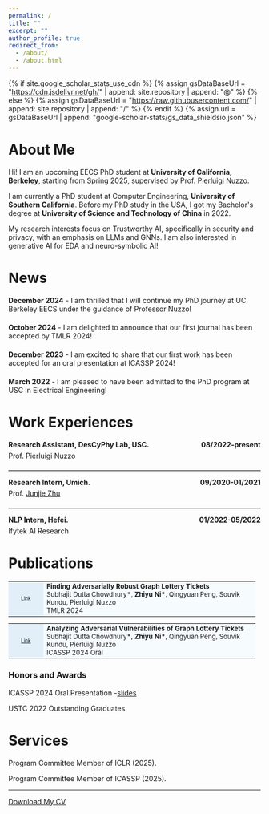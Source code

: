 ```yaml
---
permalink: /
title: ""
excerpt: ""
author_profile: true
redirect_from: 
  - /about/
  - /about.html
---
```


{% if site.google_scholar_stats_use_cdn %}
{% assign gsDataBaseUrl = "https://cdn.jsdelivr.net/gh/" | append: site.repository | append: "@" %}
{% else %}
{% assign gsDataBaseUrl = "https://raw.githubusercontent.com/" | append: site.repository | append: "/" %}
{% endif %}
{% assign url = gsDataBaseUrl | append: "google-scholar-stats/gs_data_shieldsio.json" %}

# About Me
<span class='anchor' id='about-me'></span>

Hi! I am an upcoming EECS PhD student at **University of California, Berkeley**, starting from Spring 2025, supervised by Prof. [Pierluigi Nuzzo](https://www2.eecs.berkeley.edu/Faculty/Homepages/pnuzzo.html).

I am currently a PhD student at Computer Engineering, **University of Southern California**. Before my PhD study in the USA, I got my Bachelor's degree at **University of Science and Technology of China** in 2022.

My research interests focus on Trustworthy AI, specifically in security and privacy, with an emphasis on LLMs and GNNs. I am also interested in generative AI for EDA and neuro-symbolic AI!


# News

<div style="margin-bottom: 20px;">
  <p><strong>December 2024</strong> - I am thrilled that I will continue my PhD journey at UC Berkeley EECS under the guidance of Professor Nuzzo!</p>
</div>
<div style="margin-bottom: 20px;">
  <p><strong>October 2024</strong> - I am delighted to announce that our first journal has been accepted by TMLR 2024!</p>
</div>
<div style="margin-bottom: 20px;">
  <p><strong>December 2023</strong> - I am excited to share that our first work has been accepted for an oral presentation at ICASSP 2024!</p>
</div>
<div style="margin-bottom: 20px;">
  <p><strong>March 2022</strong> - I am pleased to have been admitted to the PhD program at USC in Electrical Engineering!</p>
</div>



# Work Experiences
<div style="margin-bottom: 20px;">
  <b>Research Assistant, DesCyPhy Lab, USC.</b> <span style="float: right;"><b>08/2022-present</b></span>
  <div style="clear: both; margin-top: 5px;">
    Prof. Pierluigi Nuzzo
  </div>
</div>

<hr style="border: 0; border-top: 1px solid #ccc;"/>

<div style="margin-bottom: 20px;">
  <b>Research Intern, Umich.</b> <span style="float: right;"><b>09/2020-01/2021</b></span>
  <div style="clear: both; margin-top: 5px;">
    Prof. <a href="https://lsa.umich.edu/physics/people/faculty/junjie.html">Junjie Zhu</a>
  </div>
</div>

<hr style="border: 0; border-top: 1px solid #ccc;"/>

<div style="margin-bottom: 20px;">
  <b>NLP Intern, Hefei.</b> <span style="float: right;"><b>01/2022-05/2022</b></span>
  <div style="clear: both; margin-top: 5px;">
    Ifytek AI Research
  </div>
</div>

<!-- Comment about the main focus, kept for context but not displayed -->
<!-- Mainly focus on multimodal fusion and understanding. -->



# Publications
<span class='anchor' id='publications'></span>
<!-- please refer to [google scholar](https://scholar.google.com/citations?user=r4kIL4cAAAAJ&hl=zh-CN) page to check all my publications. (* Equal Contribution) -->

<!-- <table style="MARGIN-BOTTOM: 10px; FONT-SIZE: 13px; BORDER-COLLAPSE: collapse; TEXT-ALIGN: left; WIDTH: 98%; BACKGROUND-COLOR: #f6fbfe">
  <tbody>
  <tr>
    <td class="left" style="FONT-SIZE: 10px; TEXT-ALIGN: center; WIDTH: 60px; BACKGROUND-COLOR: #e2eff9"><a href="https://openreview.net/forum?id=PX06pUVs1P" target="_blank"><img src="./images/pdf.png" width="100" height="100"></a></td>
    <td><span class="title" style="FONT-WEIGHT: bold">Finding Adversarially Robust Graph Lottery Tickets</span> 
      <br>Subhajit Dutta Chowdhury, <b>Zhiyu Ni</b>, Qingyuan Peng, Souvik Kundu, Pierluigi Nuzzo
  </td> 
  </tr>
 </tbody>
</table> -->

<table style="MARGIN-BOTTOM: 10px; FONT-SIZE: 13px; BORDER-COLLAPSE: collapse; TEXT-ALIGN: left; WIDTH: 98%; BACKGROUND-COLOR: #f6fbfe">
  <tbody>
  <tr>
    <td style="FONT-SIZE: 10px; TEXT-ALIGN: center; WIDTH: 60px; BACKGROUND-COLOR: #e2eff9">
      <a href="https://openreview.net/forum?id=PX06pUVs1P" target="_blank">Link</a>
    </td>
    <td>
      <span class="title" style="FONT-WEIGHT: bold">Finding Adversarially Robust Graph Lottery Tickets</span>
      <br>Subhajit Dutta Chowdhury*, <b>Zhiyu Ni*</b>, Qingyuan Peng, Souvik Kundu, Pierluigi Nuzzo
      <br>TMLR 2024
    </td> 
  </tr>
 </tbody>
</table>

<table style="MARGIN-BOTTOM: 10px; FONT-SIZE: 13px; BORDER-COLLAPSE: collapse; TEXT-ALIGN: left; WIDTH: 98%; BACKGROUND-COLOR: #f6fbfe">
  <tbody>
  <tr>
    <td style="FONT-SIZE: 10px; TEXT-ALIGN: center; WIDTH: 60px; BACKGROUND-COLOR: #e2eff9">
      <a href="https://cmsworkshops.com/ICASSP2024/view_session.php?SessionID=1129" target="_blank">Link</a>
    </td>
    <td>
      <span class="title" style="FONT-WEIGHT: bold">Analyzing Adversarial Vulnerabilities of Graph Lottery Tickets</span>
      <br>Subhajit Dutta Chowdhury*, <b>Zhiyu Ni*</b>, Qingyuan Peng, Souvik Kundu, Pierluigi Nuzzo
      <br>ICASSP 2024 Oral
    </td> 
  </tr>
 </tbody>
</table>


<!-- <table style="MARGIN-BOTTOM: 10px; FONT-SIZE: 13px; BORDER-COLLAPSE: collapse; TEXT-ALIGN: left; WIDTH: 98%; BACKGROUND-COLOR: #f6fbfe">
  <tbody>
  <tr>
    <td class="left" style="FONT-SIZE: 10px; TEXT-ALIGN: center; WIDTH: 60px; BACKGROUND-COLOR: #e2eff9"><a href="https://lili0415.github.io" target="_blank"><img src="./images/pdf.png" width="100" height="100"></a></td>
    <td><span class="title" style="FONT-WEIGHT: bold">Generalized Video Moment Retrieval</span> 
      <br>Wei Ji, You Qin, Qilong Wu, <b>Li Li</b>, Pengcheng Cai, Lina Wei, Roger Zimmermann
    <br>Preprint&nbsp;&nbsp; 
  </td> 
  </tr>
 </tbody>
</table>

<table style="MARGIN-BOTTOM: 10px; FONT-SIZE: 13px; BORDER-COLLAPSE: collapse; TEXT-ALIGN: left; WIDTH: 98%; BACKGROUND-COLOR: #f6fbfe">
  <tbody>
  <tr>
    <td class="left" style="FONT-SIZE: 10px; TEXT-ALIGN: center; WIDTH: 60px; BACKGROUND-COLOR: #e2eff9"><a href="https://lili0415.github.io" target="_blank"><img src="./images/pdf.png" width="100" height="100"></a></td>
    <td><span class="title" style="FONT-WEIGHT: bold">StableSynthNet: Revolutionizing HyperNetworks for Enhanced Multi-modal Model Generalization</span> 
      <br>Wei Ji*, <b>Li Li</b>*, Zheqi Lv*, Wenqiao Zhang, Yifang Yin, Fei Wu, Roger Zimmermann
    <br>Preprint&nbsp;&nbsp; 
  </td> 
  </tr>
 </tbody>
</table>

<table style="MARGIN-BOTTOM: 10px; FONT-SIZE: 13px; BORDER-COLLAPSE: collapse; TEXT-ALIGN: left; WIDTH: 98%; BACKGROUND-COLOR: #f6fbfe">
  <tbody>
  <tr>
    <td class="left" style="FONT-SIZE: 10px; TEXT-ALIGN: center; WIDTH: 60px; BACKGROUND-COLOR: #e2eff9"><a href="https://lili0415.github.io" target="_blank"><img src="./images/pdf.png" width="100" height="100"></a></td>
    <td><span class="title" style="FONT-WEIGHT: bold">Backpropogation-Free Multi-modal On-Device Model Adaptation via Cloud-Device Collaboration</span> 
      <br>Wei Ji*, <b>Li Li</b>*, Zheqi Lv*, Wenqiao Zhang, Mengze Li, Zhen Wan, Wenqiang Lei, Roger Zimmermann
    <br>Preprint&nbsp;&nbsp; 
  </td> 
  </tr>
 </tbody>
</table> -->




<!-- - **On the Importance of Building High-quality Training Datasets for Neural Code Search**

  Zhensu Sun, <span style="border-bottom:2px solid black;">**Li Li**</span>, Yan Liu, Xiaoning Du, Li Li

  **ICSE 2022, Nominated for distinguished paper award**

- **Biased-Predicate Annotation Identification via Unbiased Visual Predicate Representation**

  <span style="border-bottom:2px solid black;">**Li Li**</span>\*, Chenwei Wang*, You Qin, Wei Ji, Renjie Liang

  **ACM MM 2023, Accepted with full marks**

- **Transfer Visual Prompt Generator across LLMs**

  Ao Zhang, Hao Fei, Yuan Yao, Wei Ji, <span style="border-bottom:2px solid black;">**Li Li**</span>, Zhiyuan Liu, Tat-Seng Chua

  **NeurIPS 2023**

- **Panoptic Scene Graph Generation with Semantics-prototype Learning**

  <span style="border-bottom:2px solid black;">**Li Li**</span>, Wei Ji, Yiming Wu, Mengze Li, You Qin, Lina Wei, Roger Zimmermann

  **AAAI 2024**

- **Domain-wise Invariant Learning for Panoptic Scene Graph Generation**

  <span style="border-bottom:2px solid black;">**Li Li**</span>, You Qin, Wei Ji, Yuxiao Zhou, Roger Zimmermann
  
  **ICASSP 2024** -->

<!-- - **StableSynthNet: Revolutionizing HyperNetworks for Enhanced Multi-modal Model Generalization**

  Wei Ji\*, <span style="border-bottom:2px solid black;">**Li Li**</span>\*, Zheqi Lv, Wenqiao Zhang, Yifang Yin, Fei Wu, Roger Zimmermann

  **Submitted to CVPR 2024** -->

<!-- 
- **Towards Complex-query Referring Image Segmentation: A Novel Benchmark**

  Wei Ji, <span style="border-bottom:2px solid black;">**Li Li**</span>, Hao Fei, Xiangyan Liu, Xun Yang, Juncheng Li, Roger Zimmermann

  **Submitted to IEEE T-MM** -->

<!-- - **Backpropogation-Free On-Device Multi-Modal Model Adaptation via Cloud-Device Collaboration**

  Wei Ji*, **Li Li\***, Zheqi Lv, Wenqiao Zhang, Mengze Li, Zhen Wan, Wenqiang Lei, Roger Zimmermann

  **Submitted to ACM Web Conference 2024** -->

### Honors and Awards
ICASSP 2024 Oral Presentation -[slides](https://docs.google.com/presentation/d/1R9OJI6adcOibUc2wHNnM_NWS4p5Q2rUr/edit?usp=drive_link&ouid=106188292656938924464&rtpof=true&sd=true)

USTC 2022 Outstanding Graduates

# Services
<span class='anchor' id='services'></span>
Program Committee Member of ICLR (2025).

<!-- Program Committee Member of ACM MM (2024). -->

Program Committee Member of ICASSP (2025).

--- 

[Download My CV](/cv.pdf)

<!-- Program Committee Member of ACL ARR (2024).

Program Committee Member of ICASSP (2025).

Program Committee Member of ICLR AGI Workshop (2024).

Program Committee Member of ACM MM MMGR Workshop (2023, 2024).

Journal Reviewer for Frontiers of Information Technology & Electronic Engineering.

Journal Reviewer for IEEE Transactions on Neural Networks and Learning Systems.

Student Volunteer at ACM Web Conference (2024). -->

<!-- # Educations
<span class='anchor' id='educations'></span>
  08/2022 - present

  Doctor of Philosophy in Computer Engineering

  University of Southern California, USA

  ---
  
  2018.08 - 2022.06

  Bachelor of Science in Physics

  University of Science and Technology of China -->

<!-- <script type="text/javascript" id="mapmyvisitors" src="//mapmyvisitors.com/map.js?d=MtgOD5bYVhrJl1tzX74CbRhUUslEFdbq-StiPxMz5Ts&cl=ffffff&w=a"></script> -->




<!-- <script>
  var _paq = window._paq = window._paq || [];
  /* tracker methods like "setCustomDimension" should be called before "trackPageView" */
  _paq.push(['trackPageView']);
  _paq.push(['enableLinkTracking']);
  (function() {
    var u="https://githublili.matomo.cloud/";
    _paq.push(['setTrackerUrl', u+'matomo.php']);
    _paq.push(['setSiteId', '1']);
    var d=document, g=d.createElement('script'), s=d.getElementsByTagName('script')[0];
    g.async=true; g.src='https://cdn.matomo.cloud/githublili.matomo.cloud/matomo.js'; s.parentNode.insertBefore(g,s);
  })();
</script> -->